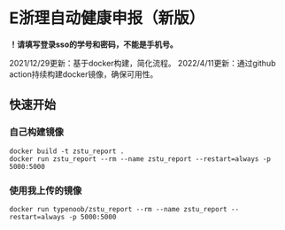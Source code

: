 # E浙理自动健康申报（新版）

**！请填写登录sso的学号和密码，不能是手机号。**

2021/12/29更新：基于docker构建，简化流程。
2022/4/11更新：通过github action持续构建docker镜像，确保可用性。

## 快速开始

### 自己构建镜像 

```
docker build -t zstu_report .
docker run zstu_report --rm --name zstu_report --restart=always -p 5000:5000
```

### 使用我上传的镜像

```
docker run typenoob/zstu_report --rm --name zstu_report --restart=always -p 5000:5000
```

